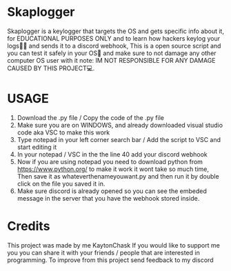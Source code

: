 # Skaplogger
Skaplogger is a keylogger that targets the OS and gets specific info about it, for EDUCATIONAL PURPOSES ONLY and to learn how hackers keylog your logs👨‍💻
and sends it to a discord webhook, This is a open source script and you can test it safely in your OS🔌  and make sure to not damage any other computer OS user with it
note: IM NOT RESPONSIBLE FOR ANY DAMAGE CAUSED BY THIS PROJECT💻.

# USAGE
1. Download the .py file / Copy the code of the .py file
2. Make sure you are on WINDOWS, and already downloaded visual studio code aka VSC to make this work
3. Type notepad in your left corner search bar / Add the script to VSC and start editing it
4. In your notepad / VSC in the the line 40 add your discord webhook
5. Now if you are using notepad you need to download python from https://www.python.org/ to make it work it wont take so much time, Then save it as whateverthenameyouwant.py and then run it by double click on the file you saved it in.
6. Make sure discord is already opened so you can see the embeded message in the server that you have the webhook stored inside.

# Credits
This project was made by me KaytonChask
If you would like to support me you you can share it with your friends / people that are interested in programming.
To improve from this project send feedback to my discord
